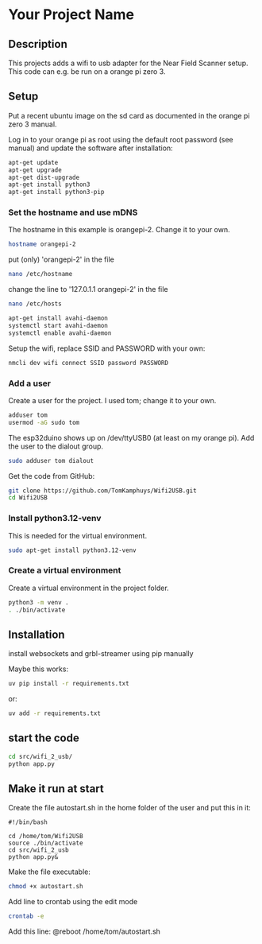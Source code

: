 # Your Project Name

## Description
This projects adds a wifi to usb adapter for the Near Field Scanner setup. This code can e.g. be run on a orange pi zero 3.

## Setup
Put a recent ubuntu image on the sd card as documented in the orange pi zero 3 manual.

Log in to your orange pi as root using the default root password (see manual) and update the software after installation:
```bash
apt-get update
apt-get upgrade
apt-get dist-upgrade
apt-get install python3
apt-get install python3-pip
```


### Set the hostname and use mDNS
The hostname in this example is orangepi-2. Change it to your own.

```bash
hostname orangepi-2
```

put (only) 'orangepi-2' in the file
```bash
nano /etc/hostname
```

change the line to '127.0.1.1 orangepi-2' in the file
```bash
nano /etc/hosts
```

```bash
apt-get install avahi-daemon
systemctl start avahi-daemon
systemctl enable avahi-daemon
```

Setup the wifi, replace SSID and PASSWORD with your own:
```bash
nmcli dev wifi connect SSID password PASSWORD
```


### Add a user
Create a user for the project. I used tom; change it to your own.

```bash
adduser tom
usermod -aG sudo tom
```

The esp32duino shows up on /dev/ttyUSB0 (at least on my orange pi). Add the user to the dialout group.

```bash
sudo adduser tom dialout
```

Get the code from GitHub:
```bash
git clone https://github.com/TomKamphuys/Wifi2USB.git
cd Wifi2USB
```

### Install python3.12-venv
This is needed for the virtual environment.
```bash
sudo apt-get install python3.12-venv
```

### Create a virtual environment
Create a virtual environment in the project folder.
```bash
python3 -m venv .
. ./bin/activate
```

## Installation

install websockets and grbl-streamer using pip manually

Maybe this works:
```bash
uv pip install -r requirements.txt
```

or:

```bash
uv add -r requirements.txt
```

## start the code
```bash
cd src/wifi_2_usb/
python app.py
```

## Make it run at start

Create the file autostart.sh in the home folder of the user and put this in it:

```
#!/bin/bash

cd /home/tom/Wifi2USB
source ./bin/activate
cd src/wifi_2_usb
python app.py&
```

Make the file executable:

```bash
chmod +x autostart.sh
```

Add line to crontab using the edit mode

```bash
crontab -e
```

Add this line:
@reboot /home/tom/autostart.sh

